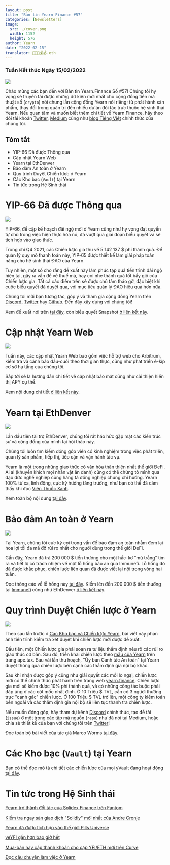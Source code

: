 ```yaml
---
layout: post
title: "Bản tin Yearn Finance #57"
categories: [Newsletters]
image:
  src: ./cover.png
  width: 1152
  height: 576
author: Yearn
date: "2022-02-15"
translator: 🤖💵💵💰💰.eth
---
```

### Tuần Kết thúc Ngày 15/02/2022

![](./image1.jpg?w=1456&h=733)

Chào mừng các bạn đến với Bản tin Yearn.Finance Số #57! Chúng tôi hy vọng sẽ truyền tải được những dữ kiện mới nhất cho cộng đồng tiền mã thuật số (`crypto`) nói chung lẫn cộng đồng Yearn nói riêng; từ phát hành sản phẩm, thay đổi trong quản trị đến nhiều dự án đối tác trực thuộc hệ sinh thái Yearn. Nếu quan tâm và muốn biết thêm chi tiết về Yearn.Finance, hãy theo dõi tài khoản [Twitter](https://twitter.com/iearnfinance), [Medium](https://medium.com/iearn) cũng như [blog Tiếng Việt](https://blog.yearn.finance/vi/) chính thức của chúng tôi.

## Tóm tắt

- YIP-66 Đã được Thông qua
- Cập nhật Yearn Web
- Yearn tại EthDenver
- Bảo đảm An toàn ở Yearn
- Quy trình Duyệt Chiến lược ở Yearn
- Các Kho bạc (`Vault`) tại Yearn
- Tin tức trong Hệ Sinh thái

# YIP-66 Đã được Thông qua

![](./image2.jpg?w=200&h=200)

YIP-66, đề cập kế hoạch đãi ngộ mới ở Yearn cũng như hy vọng đạt quyền tự chủ trong việc hiện thực hóa nó, đã vượt qua giai đoạn biểu quyết và sẽ tích hợp vào giao thức.

Trong chỉ Q4 2021, các Chiến lược gia thu về 5&nbsp;142&nbsp;137&nbsp;$ phí thành quả. Để quản lý quy mô thanh toán này, YIP-65 được thiết kế làm giải pháp toàn năng cho hệ sinh thái ĐAO của Yearn.

Tuy nhiên, một số cho rằng đề xuất này làm phức tạp quá tiến trình đãi ngộ hiện tại, gây ra vấn đề về thuế má, hay coi nhẹ thành quả tốt bấy giờ của Chiến lược gia. Tất cả các điểm trên sẽ được chú tâm tháo gỡ, đặc biệt khi cuộc biểu quyết đã duyệt qua, với mục tiêu quản lý ĐAO hiệu quả hơn nữa.

Chúng tôi mời bạn tương tác, góp ý và tham gia cộng đồng Yearn trên [Discord](https://discord.gg/8rF374XkXy), [Twitter](http://twitter.com/iearnfinance) hay [Github](http://github.com/yearn). Đến đây xây dựng với chúng tôi!

Xem đề xuất nói trên [tại đây](https://gov.yearn.finance/t/proposal-streamlining-contributor-compensation/12247), còn biểu quyết Snapshot [ở liên kết này](https://snapshot.org/#/ybaby.eth/proposal/0x804d3765e70d6e4f0f0a225222dadd396cd328595d5fd097b732b36fdf8e6af6).

# Cập nhật Yearn Web

![](./image3.jpg?w=450&h=367)

Tuần này, các cập nhật Yearn Web bao gồm việc hỗ trợ web cho Arbitrum, kiểm tra và cảnh báo đầu-cuối theo thời gian thực, cũng như phát triển ê-kíp cơ sở hạ tầng của chúng tôi.

Sắp tới sẽ là hướng dẫn chi tiết về cập nhật bảo mật cũng như cải thiện hiển thị APY cụ thể.

Xem nội dung chi tiết [ở liên kết này](https://yearnweb.substack.com/p/yearn-web-engineering-update-160?r=2y79e&utm_campaign=post&utm_medium=web).

# Yearn tại EthDenver

![](./image4.jpg?w=1328&h=654)

Lần đầu tiên tài trợ EthDenver, chúng tôi rất háo hức gặp mặt các kiến trúc sư và cộng đồng của mình tại hội thảo này.

Chúng tôi luôn tìm kiếm đóng góp viên có kinh nghiệm trong việc phát triển, quản lý sản phẩm, tiếp thị, tiếp cận và vận hành tác vụ.

Yearn là một trong những giao thức có văn hóa thân thiện nhất thế giới ĐeFi. Ai ai (khuyến khích mọi nhân vật ẩn danh) cũng có thể chứng tỏ mình qua đạo đức nghề nghiệp cùng hàng tá đồng nghiệp chung chí hướng. Yearn 100% từ xa, linh động, cực kỳ hướng tăng trưởng, như bạn có thể đã cảm thấy khi đọc [Viên Thuốc Xanh](https://thebluepill.eth.limo/).

Xem toàn bộ nội dung [tại đây](https://medium.com/iearn/yearn-finance-will-be-at-ethdenver-we-are-looking-for-people-to-join-our-team-83ed3aa20269).

# Bảo đảm An toàn ở Yearn

![](./image5.jpg?w=945&h=408)

Tại Yearn, chúng tôi cực kỳ coi trọng vấn đề bảo đảm an toàn nhằm đem lại hoa lợi tối đa mà đỡ rủi ro nhất cho người dùng trong thế giới ĐeFi.

Gần đây, Yearn đã trả 200&nbsp;000&nbsp;$ tiền thưởng cho một hắc-kơ "mũ trắng" tìm ra và tiết lộ có trách nhiệm về một lỗ hổng bảo an qua Immunefi. Lỗ hổng đó đã được khắc phục, chiến lược liên quan đã được viết lại nội trong vòng hai tuần.

Đọc thông cáo về lỗ hổng này [tại đây](https://github.com/yearn/yearn-security/blob/master/disclosures/2022-01-30.md). Kiếm lên đến 200&nbsp;000&nbsp;$ tiền thưởng tại [Immunefi](https://immunefi.com/bounty/yearnfinance/) cũng như EthDenver [ở liên kết này](https://www.ethdenver.com/bounties/yearn-finance).

# Quy trình Duyệt Chiến lược ở Yearn

![](./image6.jpg?w=1400&h=707)

Theo sau lần trước ở [Các Kho bạc và Chiến lược Yearn](https://medium.com/iearn/yearn-finance-explained-what-are-vaults-and-strategies-96970560432), bài viết này phản ánh tiến trình kiểm tra xét duyệt khi chiến lược mới được đề xuất.

Đầu tiên, một Chiến lược gia phải soạn ra tư liệu thẩm định nêu rõ các rủi ro giao thức cơ bản. Sau đó, triển khai chiến lược theo [mẫu của Yearn](https://github.com/yearn/brownie-strategy-mix) trên trang ape.tax. Sau vài lần thu hoạch, "Ủy ban Canh tác An toàn" tại Yearn duyệt thông qua chiến lược bên cạnh các thẩm định gia nội bộ khác.

Sau khi nhận được góp ý cũng như giải quyết các mối lo ngại, chiến lược mới có thể chính thức phát hành trên trang web [yearn.finance](http://yearn.finance/). Chiến lược gia mới sẽ kiếm được 10% phí thành quả, và có những công tác buộc phải đáp ứng ở các cột mốc nhất định. Ở 10&nbsp;Triệu&nbsp;$ TVL, cần có 3 người thường trực "canh gác" chiến lược. Ở 100&nbsp;Triệu&nbsp;$ TVL trở lên, một công ty kiểm toán bên ngoài và các thẩm định gia nội bộ sẽ liên tục thanh tra chiến lược.

Nếu muốn đóng góp, hãy tham dự kênh [Discord](https://discord.com/invite/8rF374XkXy) chính thức, tạo đề tài (`issue`) ở một trong các tập mã nguồn (`repo`) như đã nói tại Medium, hoặc chia sẻ thiết kế của bạn với chúng tôi trên [Twitter](https://twitter.com/iearnfinance)!

Đọc toàn bộ bài viết của tác giả Marco Worms [tại đây](https://medium.com/iearn/how-new-yearn-vault-strategies-are-endorsed-8c0e0870790d).

# Các Kho bạc (`Vault`) tại Yearn

Bạn có thể đọc mô tả chi tiết các chiến lược của mọi yVault đang hoạt động [tại đây](https://medium.com/yearn-state-of-the-vaults/the-vaults-at-yearn-9237905ffed3).

# Tin tức trong Hệ Sinh thái

[Yearn trở thành đối tác của Solidex Finance trên Fantom](https://twitter.com/SolidexFantom/status/1489277199559499776)

[Kiểm tra ngay sàn giao dịch "Solidly" mới nhất của Andre Cronje](https://twitter.com/solidlyexchange/status/1491650940109217795)

[Yearn đã được tích hợp vào thế giới Pills Universe](https://twitter.com/pillheadddd/status/1492199477238710276)

[veYFI gần hơn bao giờ hết](https://twitter.com/cryptouf/status/1492100813279350785)

[Mua-bán hay cấp thanh khoản cho cặp YFI/ETH mới trên Curve](https://curve.fi/factory-crypto/8)

[Đọc câu chuyện làm việc ở Yearn](https://twitter.com/MarcoWorms/status/1490923070705442819)